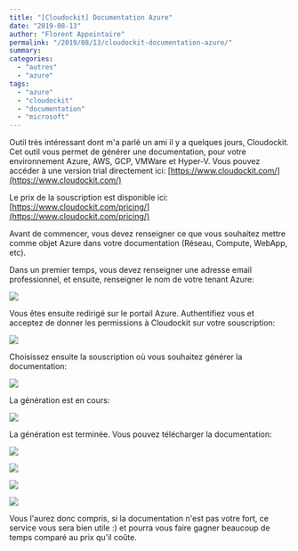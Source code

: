 ```yaml
---
title: "[Cloudockit] Documentation Azure"
date: "2019-08-13"
author: "Florent Appointaire"
permalink: "/2019/08/13/cloudockit-documentation-azure/"
summary:
categories: 
  - "autres"
  - "azure"
tags: 
  - "azure"
  - "cloudockit"
  - "documentation"
  - "microsoft"
---
```

Outil très intéressant dont m'a parlé un ami il y a quelques jours, Cloudockit. Cet outil vous permet de générer une documentation, pour votre environnement Azure, AWS, GCP, VMWare et Hyper-V. Vous pouvez accéder à une version trial directement ici: [https://www.cloudockit.com/](https://www.cloudockit.com/)

Le prix de la souscription est disponible ici: [https://www.cloudockit.com/pricing/](https://www.cloudockit.com/pricing/)

Avant de commencer, vous devez renseigner ce que vous souhaitez mettre comme objet Azure dans votre documentation (Réseau, Compute, WebApp, etc).

Dans un premier temps, vous devez renseigner une adresse email professionnel, et ensuite, renseigner le nom de votre tenant Azure:

![](https://cloudyjourney.fr/wp-content/uploads/2019/08/Cloudockit01.png)

Vous êtes ensuite redirigé sur le portail Azure. Authentifiez vous et acceptez de donner les permissions à Cloudockit sur votre souscription:

![](https://cloudyjourney.fr/wp-content/uploads/2019/08/Cloudockit02.png)

Choisissez ensuite la souscription où vous souhaitez générer la documentation:

![](https://cloudyjourney.fr/wp-content/uploads/2019/08/Cloudockit03.png)

La génération est en cours:

![](https://cloudyjourney.fr/wp-content/uploads/2019/08/Cloudockit04.png)

La génération est terminée. Vous pouvez télécharger la documentation:

![](https://cloudyjourney.fr/wp-content/uploads/2019/08/Cloudockit05.png)

![](https://cloudyjourney.fr/wp-content/uploads/2019/08/Cloudockit06.png)

![](https://cloudyjourney.fr/wp-content/uploads/2019/08/Cloudockit07.png)

![](https://cloudyjourney.fr/wp-content/uploads/2019/08/Cloudockit08.png)

Vous l'aurez donc compris, si la documentation n'est pas votre fort, ce service vous sera bien utile :) et pourra vous faire gagner beaucoup de temps comparé au prix qu'il coûte.
